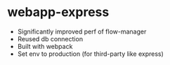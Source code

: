 # webapp-express

-   Significantly improved perf of flow-manager
-   Reused db connection
-   Built with webpack
-   Set env to production (for third-party like express)

